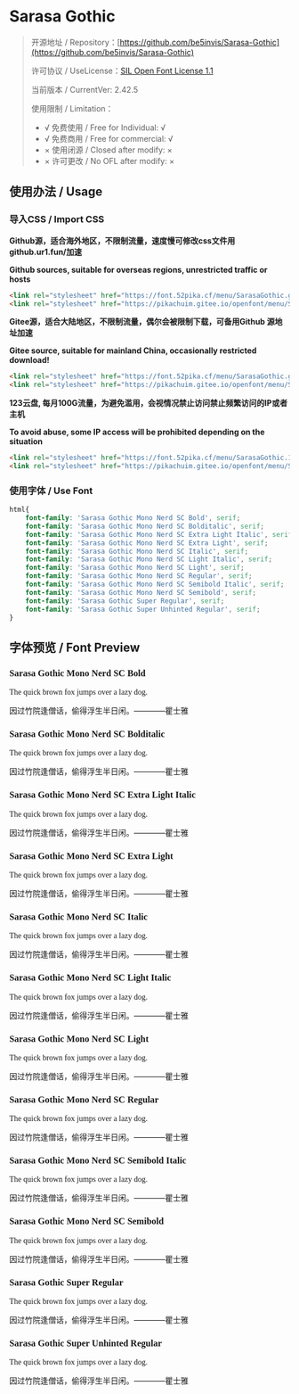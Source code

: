 # Sarasa Gothic

> 开源地址 / Repository：[https://github.com/be5invis/Sarasa-Gothic](https://github.com/be5invis/Sarasa-Gothic)
> 
> 许可协议 / UseLicense：[SIL Open Font License 1.1](https://github.com/be5invis/Sarasa-Gothic/blob/main/LICENSE)
> 
> 当前版本 / CurrentVer: 2.42.5
> 
> 使用限制 / Limitation：
> - √ 免费使用 / Free for Individual: √
> - √ 免费商用 / Free for commercial: √
> - × 使用闭源 / Closed after modify: ×
> - × 许可更改 / No OFL after modify: ×

## 使用办法 / Usage

### 导入CSS / Import CSS

**Github源，适合海外地区，不限制流量，速度慢可修改css文件用github.ur1.fun/加速**

**Github sources, suitable for overseas regions, unrestricted traffic or hosts**
```html
<link rel="stylesheet" href="https://font.52pika.cf/menu/SarasaGothic.github.css">
<link rel="stylesheet" href="https://pikachuim.gitee.io/openfont/menu/SarasaGothic.github.css">
```

**Gitee源，适合大陆地区，不限制流量，偶尔会被限制下载，可备用Github 源地址加速**

**Gitee source, suitable for mainland China, occasionally restricted download!**
```html
<link rel="stylesheet" href="https://font.52pika.cf/menu/SarasaGothic.gitees.css">
<link rel="stylesheet" href="https://pikachuim.gitee.io/openfont/menu/SarasaGothic.gitees.css">
```

**123云盘,  每月100G流量，为避免滥用，会视情况禁止访问禁止频繁访问的IP或者主机**

**To avoid abuse, some IP access will be prohibited depending on the situation**
```html
<link rel="stylesheet" href="https://font.52pika.cf/menu/SarasaGothic.123yun.css">
<link rel="stylesheet" href="https://pikachuim.gitee.io/openfont/menu/SarasaGothic.123yun.css">
```

### 使用字体 / Use Font

```css
html{
	font-family: 'Sarasa Gothic Mono Nerd SC Bold', serif;
	font-family: 'Sarasa Gothic Mono Nerd SC Bolditalic', serif;
	font-family: 'Sarasa Gothic Mono Nerd SC Extra Light Italic', serif;
	font-family: 'Sarasa Gothic Mono Nerd SC Extra Light', serif;
	font-family: 'Sarasa Gothic Mono Nerd SC Italic', serif;
	font-family: 'Sarasa Gothic Mono Nerd SC Light Italic', serif;
	font-family: 'Sarasa Gothic Mono Nerd SC Light', serif;
	font-family: 'Sarasa Gothic Mono Nerd SC Regular', serif;
	font-family: 'Sarasa Gothic Mono Nerd SC Semibold Italic', serif;
	font-family: 'Sarasa Gothic Mono Nerd SC Semibold', serif;
	font-family: 'Sarasa Gothic Super Regular', serif;
	font-family: 'Sarasa Gothic Super Unhinted Regular', serif;
}
```

## 字体预览 / Font Preview

<link rel="stylesheet" href="https://pikachuim.gitee.io/openfont/menu/SarasaGothic.gitees.css">
<link rel="stylesheet" href="https://font.52pika.cf/menu/SarasaGothic.gitees.css">

<h3 style="font-family: 'Sarasa Gothic Mono Nerd SC Bold', serif;">Sarasa Gothic Mono Nerd SC Bold</h3>
<p style="font-family: 'Sarasa Gothic Mono Nerd SC Bold', serif;">The quick brown fox jumps over a lazy dog.<br />

因过竹院逢僧话，偷得浮生半日闲。————瞿士雅</p>

<h3 style="font-family: 'Sarasa Gothic Mono Nerd SC Bolditalic', serif;">Sarasa Gothic Mono Nerd SC Bolditalic</h3>
<p style="font-family: 'Sarasa Gothic Mono Nerd SC Bolditalic', serif;">The quick brown fox jumps over a lazy dog.<br />

因过竹院逢僧话，偷得浮生半日闲。————瞿士雅</p>

<h3 style="font-family: 'Sarasa Gothic Mono Nerd SC Extra Light Italic', serif;">Sarasa Gothic Mono Nerd SC Extra Light Italic</h3>
<p style="font-family: 'Sarasa Gothic Mono Nerd SC Extra Light Italic', serif;">The quick brown fox jumps over a lazy dog.<br />

因过竹院逢僧话，偷得浮生半日闲。————瞿士雅</p>

<h3 style="font-family: 'Sarasa Gothic Mono Nerd SC Extra Light', serif;">Sarasa Gothic Mono Nerd SC Extra Light</h3>
<p style="font-family: 'Sarasa Gothic Mono Nerd SC Extra Light', serif;">The quick brown fox jumps over a lazy dog.<br />

因过竹院逢僧话，偷得浮生半日闲。————瞿士雅</p>

<h3 style="font-family: 'Sarasa Gothic Mono Nerd SC Italic', serif;">Sarasa Gothic Mono Nerd SC Italic</h3>
<p style="font-family: 'Sarasa Gothic Mono Nerd SC Italic', serif;">The quick brown fox jumps over a lazy dog.<br />

因过竹院逢僧话，偷得浮生半日闲。————瞿士雅</p>

<h3 style="font-family: 'Sarasa Gothic Mono Nerd SC Light Italic', serif;">Sarasa Gothic Mono Nerd SC Light Italic</h3>
<p style="font-family: 'Sarasa Gothic Mono Nerd SC Light Italic', serif;">The quick brown fox jumps over a lazy dog.<br />

因过竹院逢僧话，偷得浮生半日闲。————瞿士雅</p>

<h3 style="font-family: 'Sarasa Gothic Mono Nerd SC Light', serif;">Sarasa Gothic Mono Nerd SC Light</h3>
<p style="font-family: 'Sarasa Gothic Mono Nerd SC Light', serif;">The quick brown fox jumps over a lazy dog.<br />

因过竹院逢僧话，偷得浮生半日闲。————瞿士雅</p>

<h3 style="font-family: 'Sarasa Gothic Mono Nerd SC Regular', serif;">Sarasa Gothic Mono Nerd SC Regular</h3>
<p style="font-family: 'Sarasa Gothic Mono Nerd SC Regular', serif;">The quick brown fox jumps over a lazy dog.<br />

因过竹院逢僧话，偷得浮生半日闲。————瞿士雅</p>

<h3 style="font-family: 'Sarasa Gothic Mono Nerd SC Semibold Italic', serif;">Sarasa Gothic Mono Nerd SC Semibold Italic</h3>
<p style="font-family: 'Sarasa Gothic Mono Nerd SC Semibold Italic', serif;">The quick brown fox jumps over a lazy dog.<br />

因过竹院逢僧话，偷得浮生半日闲。————瞿士雅</p>

<h3 style="font-family: 'Sarasa Gothic Mono Nerd SC Semibold', serif;">Sarasa Gothic Mono Nerd SC Semibold</h3>
<p style="font-family: 'Sarasa Gothic Mono Nerd SC Semibold', serif;">The quick brown fox jumps over a lazy dog.<br />

因过竹院逢僧话，偷得浮生半日闲。————瞿士雅</p>

<h3 style="font-family: 'Sarasa Gothic Super Regular', serif;">Sarasa Gothic Super Regular</h3>
<p style="font-family: 'Sarasa Gothic Super Regular', serif;">The quick brown fox jumps over a lazy dog.<br />

因过竹院逢僧话，偷得浮生半日闲。————瞿士雅</p>

<h3 style="font-family: 'Sarasa Gothic Super Unhinted Regular', serif;">Sarasa Gothic Super Unhinted Regular</h3>
<p style="font-family: 'Sarasa Gothic Super Unhinted Regular', serif;">The quick brown fox jumps over a lazy dog.<br />

因过竹院逢僧话，偷得浮生半日闲。————瞿士雅</p>


